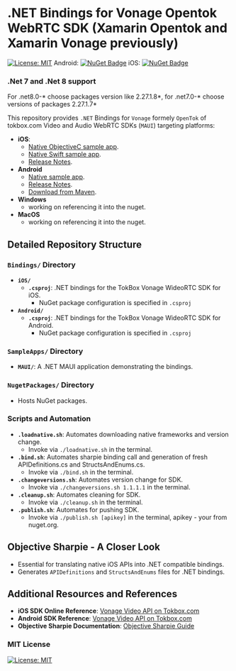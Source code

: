# .NET Bindings for Vonage Opentok WebRTC SDK (Xamarin Opentok and Xamarin Vonage previously)
[![License: MIT](https://img.shields.io/badge/License-MIT-yellow.svg)](https://opensource.org/licenses/MIT)
Android: [![NuGet Badge](https://buildstats.info/nuget/OpenTok.Net.Android)](https://www.nuget.org/packages/OpenTok.Net.Android/)
iOS: [![NuGet Badge](https://buildstats.info/nuget/OpenTok.Net.iOS)](https://www.nuget.org/packages/OpenTok.Net.iOS/)

### .Net 7 and .Net 8 support
For .net8.0-* choose packages version like 2.27.1.8*, for .net7.0-* choose versions of packages 2.27.1.7*

This repository provides `.NET` Bindings for `Vonage` formely `OpenTok` of tokbox.com Video and Audio WebRTC SDKs (`MAUI`) targeting platforms:
- **iOS**:
     - [Native ObjectiveC sample app](https://github.com/opentok/opentok-ios-sdk-samples).
     - [Native Swift sample app](https://github.com/opentok/opentok-ios-sdk-samples-swift).
     - [Release Notes](https://tokbox.com/developer/sdks/ios/release-notes.html).
- **Android**
     - [Native sample app](https://github.com/opentok/opentok-android-sdk-samples).
     - [Release Notes](https://tokbox.com/developer/sdks/android/release-notes.html).
     - [Download from Maven](https://central.sonatype.com/artifact/com.opentok.android/opentok-android-sdk?smo=true).
- **Windows**
     - working on referencing it into the nuget.
- **MacOS**
     - working on referencing it into the nuget.
     
## Detailed Repository Structure

### `Bindings/` Directory
- **`iOS/`**
  - **`.csproj`**: .NET bindings for the TokBox Vonage WideoRTC SDK for iOS.
    - NuGet package configuration is specified in `.csproj`
- **`Android/`**
  - **`.csproj`**: .NET bindings for the TokBox Vonage WideoRTC SDK for Android.
    - NuGet package configuration is specified in `.csproj`
    

### `SampleApps/` Directory
- **`MAUI/`**: A .NET MAUI application demonstrating the bindings.

### `NugetPackages/` Directory
- Hosts NuGet packages.

### Scripts and Automation
- **`.loadnative.sh`**: Automates downloading native frameworks and version change.
  - Invoke via `./loadnative.sh` in the terminal.
- **`.bind.sh`**: Automates sharpie binding call and generation of fresh APIDefinitions.cs and StructsAndEnums.cs.
  - Invoke via `./bind.sh` in the terminal.
- **`.changeversions.sh`**: Automates version change for SDK.
  - Invoke via `./changeversions.sh 1.1.1.1` in the terminal.
- **`.cleanup.sh`**: Automates cleaning for SDK.
  - Invoke via `./cleanup.sh` in the terminal.
- **`.publish.sh`**: Automates for pushing SDK.
  - Invoke via `./publish.sh [apikey]` in the terminal, apikey - your from nuget.org.

## Objective Sharpie - A Closer Look
- Essential for translating native iOS APIs into .NET compatible bindings.
- Generates `APIDefinitions` and `StructsAndEnums` files for .NET bindings.

## Additional Resources and References

- **iOS SDK Online Reference**: [Vonage Video API on Tokbox.com](https://tokbox.com/developer/sdks/ios/)
- **Android SDK Reference**: [Vonage Video API on Tokbox.com](https://tokbox.com/developer/sdks/android/)
- **Objective Sharpie Documentation**: [Objective Sharpie Guide](https://learn.microsoft.com/en-us/xamarin/cross-platform/macios/binding/objective-sharpie/get-started)

### MIT License
[![License: MIT](https://img.shields.io/badge/License-MIT-yellow.svg)](https://opensource.org/licenses/MIT)
